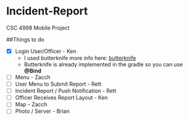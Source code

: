 # Incident-Report
CSC 4998 Mobile Project

##Things to do

- [x] Login User/Officer - Ken
    - I used butterknife more info here: [butterknife](http://jakewharton.github.io/butterknife)
    - Butterknife is already implemented in the gradle so you can use **@Bind**
- [ ] Menu - Zacch
- [ ] User Menu to Submit Report - Rett
- [ ] Incident Report / Push Notification - Rett
- [ ] Officer Receives Report Layout - Ken
- [ ] Map - Zacch
- [ ] Photo / Server - Brian
